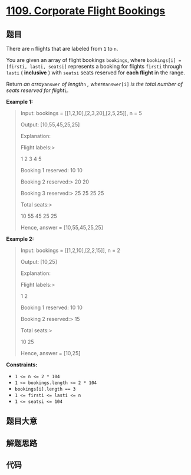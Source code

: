 # [1109. Corporate Flight Bookings](https://leetcode.com/problems/corporate-flight-bookings/)

## 题目

There are `n` flights that are labeled from `1` to `n`.

You are given an array of flight bookings `bookings`, where `bookings[i] =
[firsti, lasti, seatsi]` represents a booking for flights `firsti` through
`lasti` ( **inclusive** ) with `seatsi` seats reserved for **each flight** in
the range.

Return _an array_`answer` _of length_`n` _, where_`answer[i]` _is the total
number of seats reserved for flight_`i`.



**Example 1:**

> Input: bookings = [[1,2,10],[2,3,20],[2,5,25]], n = 5
> 
> Output: [10,55,45,25,25]
> 
> Explanation:
> 
> Flight labels:> 
> > 
> 1   2   3   4   5
> 
> Booking 1 reserved:  10  10
> 
> Booking 2 reserved:> 
>   20  20
> 
> Booking 3 reserved:> 
>   25  25  25  25
> 
> Total seats:> 
> > 
>  10  55  45  25  25
> 
> Hence, answer = [10,55,45,25,25]

**Example 2:**

> Input: bookings = [[1,2,10],[2,2,15]], n = 2
> 
> Output: [10,25]
> 
> Explanation:
> 
> Flight labels:> 
> > 
> 1   2
> 
> Booking 1 reserved:  10  10
> 
> Booking 2 reserved:> 
>   15
> 
> Total seats:> 
> > 
>  10  25
> 
> Hence, answer = [10,25]
> 
> 

**Constraints:**

  * `1 <= n <= 2 * 104`
  * `1 <= bookings.length <= 2 * 104`
  * `bookings[i].length == 3`
  * `1 <= firsti <= lasti <= n`
  * `1 <= seatsi <= 104`


## 题目大意

## 解题思路

## 代码

```javascript

```


